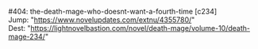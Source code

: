 #404: the-death-mage-who-doesnt-want-a-fourth-time [c234] <br/>
Jump: "https://www.novelupdates.com/extnu/4355780/" <br/>
Dest: "https://lightnovelbastion.com/novel/death-mage/volume-10/death-mage-234/"